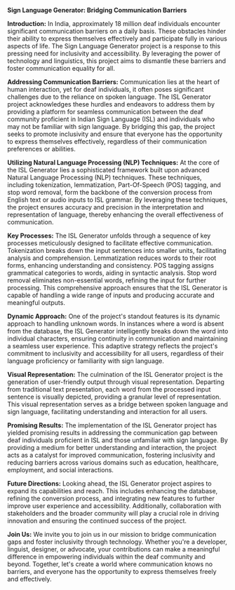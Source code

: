 **Sign Language Generator: Bridging Communication Barriers**

**Introduction:**
In India, approximately 18 million deaf individuals encounter significant communication barriers on a daily basis. These obstacles hinder their ability to express themselves effectively and participate fully in various aspects of life. The Sign Language Generator project is a response to this pressing need for inclusivity and accessibility. By leveraging the power of technology and linguistics, this project aims to dismantle these barriers and foster communication equality for all.

**Addressing Communication Barriers:**
Communication lies at the heart of human interaction, yet for deaf individuals, it often poses significant challenges due to the reliance on spoken language. The ISL Generator project acknowledges these hurdles and endeavors to address them by providing a platform for seamless communication between the deaf community proficient in Indian Sign Language (ISL) and individuals who may not be familiar with sign language. By bridging this gap, the project seeks to promote inclusivity and ensure that everyone has the opportunity to express themselves effectively, regardless of their communication preferences or abilities.

**Utilizing Natural Language Processing (NLP) Techniques:**
At the core of the ISL Generator lies a sophisticated framework built upon advanced Natural Language Processing (NLP) techniques. These techniques, including tokenization, lemmatization, Part-Of-Speech (POS) tagging, and stop word removal, form the backbone of the conversion process from English text or audio inputs to ISL grammar. By leveraging these techniques, the project ensures accuracy and precision in the interpretation and representation of language, thereby enhancing the overall effectiveness of communication.

**Key Processes:**
The ISL Generator unfolds through a sequence of key processes meticulously designed to facilitate effective communication. Tokenization breaks down the input sentences into smaller units, facilitating analysis and comprehension. Lemmatization reduces words to their root forms, enhancing understanding and consistency. POS tagging assigns grammatical categories to words, aiding in syntactic analysis. Stop word removal eliminates non-essential words, refining the input for further processing. This comprehensive approach ensures that the ISL Generator is capable of handling a wide range of inputs and producing accurate and meaningful outputs.

**Dynamic Approach:**
One of the project's standout features is its dynamic approach to handling unknown words. In instances where a word is absent from the database, the ISL Generator intelligently breaks down the word into individual characters, ensuring continuity in communication and maintaining a seamless user experience. This adaptive strategy reflects the project's commitment to inclusivity and accessibility for all users, regardless of their language proficiency or familiarity with sign language.

**Visual Representation:**
The culmination of the ISL Generator project is the generation of user-friendly output through visual representation. Departing from traditional text presentation, each word from the processed input sentence is visually depicted, providing a granular level of representation. This visual representation serves as a bridge between spoken language and sign language, facilitating understanding and interaction for all users.

**Promising Results:**
The implementation of the ISL Generator project has yielded promising results in addressing the communication gap between deaf individuals proficient in ISL and those unfamiliar with sign language. By providing a medium for better understanding and interaction, the project acts as a catalyst for improved communication, fostering inclusivity and reducing barriers across various domains such as education, healthcare, employment, and social interactions.

**Future Directions:**
Looking ahead, the ISL Generator project aspires to expand its capabilities and reach. This includes enhancing the database, refining the conversion process, and integrating new features to further improve user experience and accessibility. Additionally, collaboration with stakeholders and the broader community will play a crucial role in driving innovation and ensuring the continued success of the project.

**Join Us:**
We invite you to join us in our mission to bridge communication gaps and foster inclusivity through technology. Whether you're a developer, linguist, designer, or advocate, your contributions can make a meaningful difference in empowering individuals within the deaf community and beyond. Together, let's create a world where communication knows no barriers, and everyone has the opportunity to express themselves freely and effectively.
